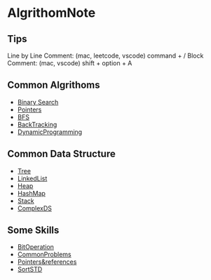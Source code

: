 # AlgrithomNote
## Tips
Line by Line Comment: (mac, leetcode, vscode) command + /
Block Comment: (mac, vscode) shift + option + A

## Common Algrithoms
- [Binary Search](/CommonAlgrithom/BinarySearch.md)
- [Pointers](/CommonAlgrithom/Pointers.md)
- [BFS](/CommonAlgrithom/BFS.md)
- [BackTracking](/CommonAlgrithom/Backtracking.md)
- [DynamicProgramming](/CommonAlgrithom/DynamicProgramming.md)

## Common Data Structure
- [Tree](CommonDataStructure/Tree.md)
- [LinkedList](CommonDataStructure/LinkedList.md)
- [Heap](CommonDataStructure/Heap.md)
- [HashMap](CommonDataStructure/HashMap.md)
- [Stack](CommonDataStructure/Stack.md)
- [ComplexDS](CommonDataStructure/ComplexDS.md)

## Some Skills
- [BitOperation](/Skills/BitOperation.md)
- [CommonProblems](/Skills/CommonProblems.md)
- [Pointers&references](/Skills/Pointers&references.md)
- [SortSTD](/Skills/SortSTD.md)
